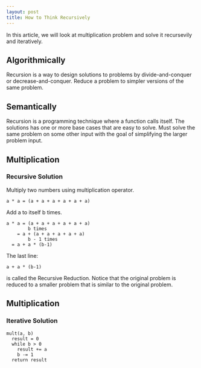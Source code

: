 ```yaml
---
layout: post
title: How to Think Recursively
---
```


In this article, we will look at multiplication problem and solve it recursevily and iteratively.

## Algorithmically

Recursion is a way to design solutions to problems by divide-and-conquer or decrease-and-conquer. Reduce a problem to simpler versions of the same problem.

## Semantically

Recursion is a programming technique where a function calls itself. The solutions has one or more base cases that are easy to solve. Must solve the same problem on some other input with the goal of simplifying the larger problem input.

## Multiplication
### Recursive Solution

Multiply two numbers using multiplication operator.

```
a * a = (a + a + a + a + a + a)
```

Add a to itself b times.

```
a * a = (a + a + a + a + a + a) 
		b times
	= a + (a + a + a + a + a)
		b - 1 times
  = a + a * (b-1)
```

The last line: 

```
a + a * (b-1)
```

is called the Recursive Reduction. Notice that the original problem is reduced to a smaller problem that is similar to the original problem.

## Multiplication

### Iterative Solution

```
mult(a, b)
  result = 0
  while b > 0
    result += a
    b -= 1
  return result
```

